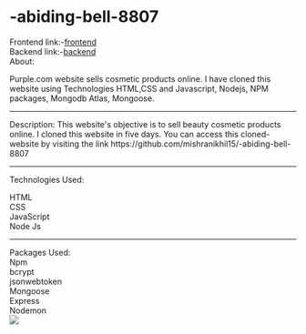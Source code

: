 # -abiding-bell-8807
Frontend link:-[frontend](https://startling-babka-330672.netlify.app/)<br>
Backend link:-[backend](https://relieved-outerwear-fish.cyclic.app/)<br>
About:<br>

Purple.com website sells cosmetic products online. I have cloned this website using Technologies HTML,CSS and Javascript, Nodejs, NPM packages, Mongodb Atlas, Mongoose.<br>
<hr>
Description:
This website's objective is to sell beauty cosmetic products online. I cloned this website in five days. You can access this cloned-website by visiting the link https://github.com/mishranikhil15/-abiding-bell-8807
<hr>

Technologies Used:<br>

HTML<br>
CSS<br>
JavaScript<br>
Node Js<br>
<hr>
Packages Used:<br>
Npm<br>
bcrypt<br>
jsonwebtoken<br>
Mongoose<br>
Express<br>
Nodemon<br>
<img src="https://media6.ppl-media.com/tr:w-1280,c-at_max,pr-true,dpr-2,f-gif/mediafiles/ecomm/misc/1674047074_1298x418-5.gif">
